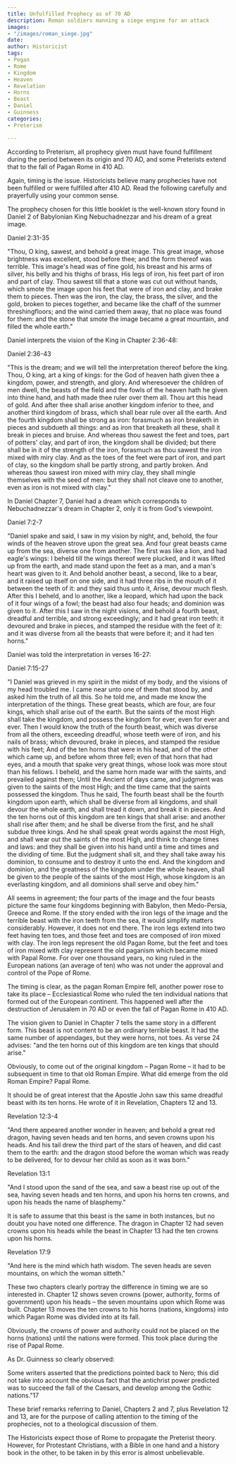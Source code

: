 ```yaml
---
title: Unfulfilled Prophecy as of 70 AD
description: Roman soldiers manning a siege engine for an attack
images:
- "/images/roman_siege.jpg"
date: 
author: Historicist
tags:
- Pegan
- Rome
- Kingdom
- Heaven
- Revelation
- Horns
- Beast
- Daniel
- Guinness
categories:
- Preterism

---
```

According to Preterism, all prophecy given must have found fulfillment during the period between its origin and 70 AD, and some Preterists extend that to the fall of Pagan Rome in 410 AD.

Again, timing is the issue. Historicists believe many prophecies have not been fulfilled or were fulfilled after 410 AD. Read the following carefully and prayerfully using your common sense.

The prophecy chosen for this little booklet is the well-known story found in Daniel 2 of Babylonian King Nebuchadnezzar and his dream of a great image.

Daniel 2:31-35

"Thou, O king, sawest, and behold a great image. This great image, whose brightness was excellent, stood before thee; and the form thereof was terrible. This image's head was of fine gold, his breast and his arms of silver, his belly and his thighs of brass, His legs of iron, his feet part of iron and part of clay. Thou sawest till that a stone was cut out without hands, which smote the image upon his feet that were of iron and clay, and brake them to pieces. Then was the iron, the clay, the brass, the silver, and the gold, broken to pieces together, and became like the chaff of the summer threshingfloors; and the wind carried them away, that no place was found for them: and the stone that smote the image became a great mountain, and filled the whole earth."

Daniel interprets the vision of the King in Chapter 2:36-48:

Daniel 2:36-43

"This is the dream; and we will tell the interpretation thereof before the king. Thou, O king, art a king of kings: for the God of heaven hath given thee a kingdom, power, and strength, and glory. And wheresoever the children of men dwell, the beasts of the field and the fowls of the heaven hath he given into thine hand, and hath made thee ruler over them all. Thou art this head of gold. And after thee shall arise another kingdom inferior to thee, and another third kingdom of brass, which shall bear rule over all the earth. And the fourth kingdom shall be strong as iron: forasmuch as iron breaketh in pieces and subdueth all things: and as iron that breaketh all these, shall it break in pieces and bruise. And whereas thou sawest the feet and toes, part of potters' clay, and part of iron, the kingdom shall be divided; but there shall be in it of the strength of the iron, forasmuch as thou sawest the iron mixed with miry clay. And as the toes of the feet were part of iron, and part of clay, so the kingdom shall be partly strong, and partly broken. And whereas thou sawest iron mixed with miry clay, they shall mingle themselves with the seed of men: but they shall not cleave one to another, even as iron is not mixed with clay."

In Daniel Chapter 7, Daniel had a dream which corresponds to Nebuchadnezzar's dream in Chapter 2, only it is from God's viewpoint.

Daniel 7:2-7

"Daniel spake and said, I saw in my vision by night, and, behold, the four winds of the heaven strove upon the great sea. And four great beasts came up from the sea, diverse one from another. The first was like a lion, and had eagle's wings: I beheld till the wings thereof were plucked, and it was lifted up from the earth, and made stand upon the feet as a man, and a man's heart was given to it. And behold another beast, a second, like to a bear, and it raised up itself on one side, and it had three ribs in the mouth of it between the teeth of it: and they said thus unto it, Arise, devour much flesh. After this I beheld, and lo another, like a leopard, which had upon the back of it four wings of a fowl; the beast had also four heads; and dominion was given to it. After this I saw in the night visions, and behold a fourth beast, dreadful and terrible, and strong exceedingly; and it had great iron teeth: it devoured and brake in pieces, and stamped the residue with the feet of it: and it was diverse from all the beasts that were before it; and it had ten horns."

Daniel was told the interpretation in verses 16-27:

Daniel 7:15-27

"I Daniel was grieved in my spirit in the midst of my body, and the visions of my head troubled me. I came near unto one of them that stood by, and asked him the truth of all this. So he told me, and made me know the interpretation of the things. These great beasts, which are four, are four kings, which shall arise out of the earth. But the saints of the most High shall take the kingdom, and possess the kingdom for ever, even for ever and ever. Then I would know the truth of the fourth beast, which was diverse from all the others, exceeding dreadful, whose teeth were of iron, and his nails of brass; which devoured, brake in pieces, and stamped the residue with his feet; And of the ten horns that were in his head, and of the other which came up, and before whom three fell; even of that horn that had eyes, and a mouth that spake very great things, whose look was more stout than his fellows. I beheld, and the same horn made war with the saints, and prevailed against them; Until the Ancient of days came, and judgment was given to the saints of the most High; and the time came that the saints possessed the kingdom. Thus he said, The fourth beast shall be the fourth kingdom upon earth, which shall be diverse from all kingdoms, and shall devour the whole earth, and shall tread it down, and break it in pieces. And the ten horns out of this kingdom are ten kings that shall arise: and another shall rise after them; and he shall be diverse from the first, and he shall subdue three kings. And he shall speak great words against the most High, and shall wear out the saints of the most High, and think to change times and laws: and they shall be given into his hand until a time and times and the dividing of time. But the judgment shall sit, and they shall take away his dominion, to consume and to destroy it unto the end. And the kingdom and dominion, and the greatness of the kingdom under the whole heaven, shall be given to the people of the saints of the most High, whose kingdom is an everlasting kingdom, and all dominions shall serve and obey him."

All seems in agreement; the four parts of the image and the four beasts picture the same four kingdoms beginning with Babylon, then Medo-Persia, Greece and Rome. If the story ended with the iron legs of the image and the terrible beast with the iron teeth from the sea, it would simplify matters considerably. However, it does not end there. The iron legs extend into two feet having ten toes, and those feet and toes are composed of iron mixed with clay. The iron legs represent the old Pagan Rome, but the feet and toes of iron mixed with clay represent the old paganism which became mixed with Papal Rome. For over one thousand years, no king ruled in the European nations (an average of ten) who was not under the approval and control of the Pope of Rome.

The timing is clear, as the pagan Roman Empire fell, another power rose to take its place – Ecclesiastical Rome who ruled the ten individual nations that formed out of the European continent. This happened well after the destruction of Jerusalem in 70 AD or even the fall of Pagan Rome in 410 AD.

The vision given to Daniel in Chapter 7 tells the same story in a different form. This beast is not content to be an ordinary terrible beast. It had the same number of appendages, but they were horns, not toes. As verse 24 advises: "and the ten horns out of this kingdom are ten kings that should arise."

Obviously, to come out of the original kingdom – Pagan Rome – it had to be subsequent in time to that old Roman Empire. What did emerge from the old Roman Empire? Papal Rome.

It should be of great interest that the Apostle John saw this same dreadful beast with its ten horns. He wrote of it in Revelation, Chapters 12 and 13.

Revelation 12:3-4

"And there appeared another wonder in heaven; and behold a great red dragon, having seven heads and ten horns, and seven crowns upon his heads. And his tail drew the third part of the stars of heaven, and did cast them to the earth: and the dragon stood before the woman which was ready to be delivered, for to devour her child as soon as it was born."

Revelation 13:1

"And I stood upon the sand of the sea, and saw a beast rise up out of the sea, having seven heads and ten horns, and upon his horns ten crowns, and upon his heads the name of blasphemy."

It is safe to assume that this beast is the same in both instances, but no doubt you have noted one difference. The dragon in Chapter 12 had seven crowns upon his heads while the beast in Chapter 13 had the ten crowns upon his horns.

Revelation 17:9

"And here is the mind which hath wisdom. The seven heads are seven mountains, on which the woman sitteth."

These two chapters clearly portray the difference in timing we are so interested in. Chapter 12 shows seven crowns (power, authority, forms of government) upon his heads – the seven mountains upon which Rome was built. Chapter 13 moves the ten crowns to his horns (nations, kingdoms) into which Pagan Rome was divided into at its fall.

Obviously, the crowns of power and authority could not be placed on the horns (nations) until the nations were formed. This took place during the rise of Papal Rome.

As Dr. Guinness so clearly observed:

Some writers asserted that the predictions pointed back to Nero; this did not take into account the obvious fact that the antichrist power predicted was to succeed the fall of the Caesars, and develop among the Gothic nations."17

These brief remarks referring to Daniel, Chapters 2 and 7, plus Revelation 12 and 13, are for the purpose of calling attention to the timing of the prophecies, not to a theological discussion of them.

The Historicists expect those of Rome to propagate the Preterist theory. However, for Protestant Christians, with a Bible in one hand and a history book in the other, to be taken in by this error is almost unbelievable.